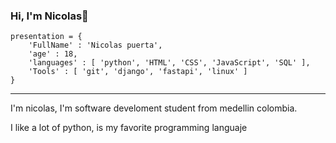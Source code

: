 ### Hi, I'm Nicolas👋

```
presentation = {
    'FullName' : 'Nicolas puerta',
    'age' : 18,
    'languages' : [ 'python', 'HTML', 'CSS', 'JavaScript', 'SQL' ],
    'Tools' : [ 'git', 'django', 'fastapi', 'linux' ]
}
```
---
<div aling="center">
    <p>
        I'm nicolas, I'm software develoment student from medellin colombia. 
    </p>
    <p>
        I like a lot of python, is my favorite programming languaje
    </p>
</div>

<!--
**NicolasPuerta/Nicolaspuerta** is a ✨ _special_ ✨ repository because its `README.md` (this file) appears on your GitHub profile.

Here are some ideas to get you started:

- 🔭 I’m currently working on ...
- 🌱 I’m currently learning ...
- 👯 I’m looking to collaborate on ...
- 🤔 I’m looking for help with ...
- 💬 Ask me about ...
- 📫 How to reach me: ...
- 😄 Pronouns: ...
- ⚡ Fun fact: ...
-->
